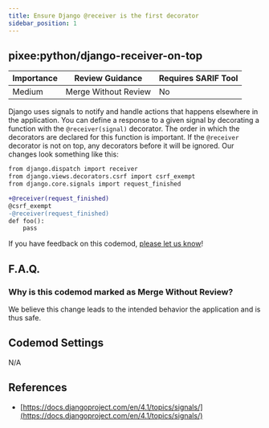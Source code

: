 ```yaml
---
title: Ensure Django @receiver is the first decorator
sidebar_position: 1
---
```


## pixee:python/django-receiver-on-top

| Importance | Review Guidance            | Requires SARIF Tool |
|------------|----------------------------|---------------------|
| Medium       | Merge Without Review | No                  |

Django uses signals to notify and handle actions that happens elsewhere in the application. You can define a response to a given signal by decorating a function with the `@receiver(signal)` decorator. The order in which the decorators are declared for this function is important. If the `@receiver` decorator is not on top, any decorators before it will be ignored. 
Our changes look something like this:

```diff
from django.dispatch import receiver
from django.views.decorators.csrf import csrf_exempt
from django.core.signals import request_finished

+@receiver(request_finished)
@csrf_exempt
-@receiver(request_finished)
def foo():
    pass
```

If you have feedback on this codemod, [please let us know](mailto:feedback@pixee.ai)!

## F.A.Q.

### Why is this codemod marked as Merge Without Review?

We believe this change leads to the intended behavior the application and is thus safe.

## Codemod Settings

N/A

## References

* [https://docs.djangoproject.com/en/4.1/topics/signals/](https://docs.djangoproject.com/en/4.1/topics/signals/)

